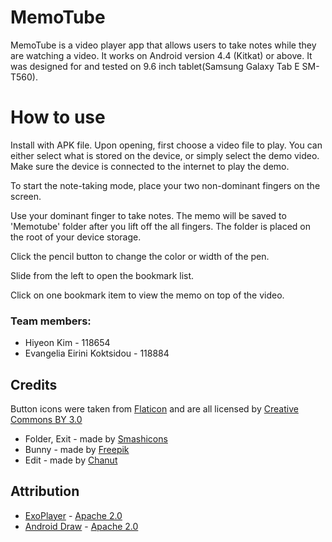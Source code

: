 # MemoTube
MemoTube is a video player app that allows users to take notes while they are watching a video.
It works on Android version 4.4 (Kitkat) or above. It was designed for and tested on 9.6 inch tablet(Samsung Galaxy Tab E SM-T560).

# How to use
Install with APK file. Upon opening, first choose a video file to play. You can either select what is stored on the device, or simply select the demo video. Make sure the device is connected to the internet to play the demo.

To start the note-taking mode, place your two non-dominant fingers on the screen.

Use your dominant finger to take notes. The memo will be saved to 'Memotube' folder after you lift off the all fingers. The folder is placed on the root of your device storage.

Click the pencil button to change the color or width of the pen.

Slide from the left to open the bookmark list.

Click on one bookmark item to view the memo on top of the video.

### Team members:
* Hiyeon Kim - 118654
* Evangelia Eirini Koktsidou - 118884

## Credits
Button icons were taken from [Flaticon](www.flaticon.com) and are all licensed by [Creative Commons BY 3.0](http://creativecommons.org/licenses/by/3.0/)

* Folder, Exit - made by [Smashicons](https://www.flaticon.com/authors/smashicons)
* Bunny - made by [Freepik](http://www.freepik.com)
* Edit - made by [Chanut](https://www.flaticon.com/authors/chanut)

## Attribution
* [ExoPlayer](https://google.github.io/ExoPlayer/) - [Apache 2.0](http://www.apache.org/licenses/LICENSE-2.0)
* [Android Draw](https://github.com/divyanshub024/AndroidDraw) - [Apache 2.0](http://www.apache.org/licenses/LICENSE-2.0)

